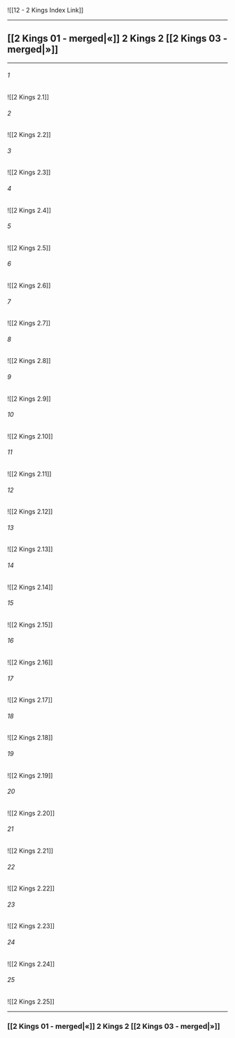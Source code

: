 ![[12 - 2 Kings Index Link]]

---
##  [[2 Kings 01 - merged|«]] 2 Kings 2 [[2 Kings 03 - merged|»]]

---

###### 1
![[2 Kings 2.1]] 

###### 2
![[2 Kings 2.2]] 

###### 3
![[2 Kings 2.3]] 

###### 4
![[2 Kings 2.4]]

###### 5 
![[2 Kings 2.5]] 

###### 6
![[2 Kings 2.6]] 

###### 7
![[2 Kings 2.7]] 

###### 8
![[2 Kings 2.8]] 

###### 9
![[2 Kings 2.9]] 

###### 10
![[2 Kings 2.10]] 

###### 11
![[2 Kings 2.11]] 

###### 12
![[2 Kings 2.12]]

###### 13
![[2 Kings 2.13]] 

###### 14
![[2 Kings 2.14]] 

###### 15
![[2 Kings 2.15]]

###### 16
![[2 Kings 2.16]] 

###### 17
![[2 Kings 2.17]]

###### 18
![[2 Kings 2.18]] 

###### 19
![[2 Kings 2.19]] 

###### 20
![[2 Kings 2.20]]

###### 21
![[2 Kings 2.21]] 

###### 22
![[2 Kings 2.22]] 

###### 23
![[2 Kings 2.23]]

###### 24
![[2 Kings 2.24]] 

###### 25
![[2 Kings 2.25]]


---
###  [[2 Kings 01 - merged|«]] 2 Kings 2 [[2 Kings 03 - merged|»]]